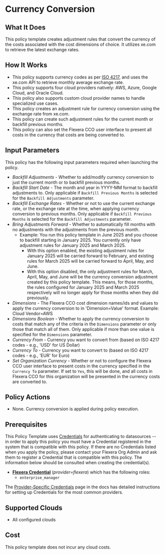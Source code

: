 # Currency Conversion

## What It Does

This policy template creates adjustment rules that convert the currency of the costs associated with the cost dimensions of choice. It utilizes xe.com to retrieve the latest exchange rates.

## How It Works

- This policy supports currency codes as per [ISO 4217](https://www.xe.com/iso4217.php), and uses the xe.com API to retrieve monthly average exchange rate.
- This policy supports four cloud providers natively: AWS, Azure, Google Cloud, and Oracle Cloud.
- This policy also supports custom cloud provider names to handle specialized use cases.
- This policy creates an adjustment rule for currency conversion using the exchange rate from xe.com.
- This policy can create such adjustment rules for the current month or backfill previous months.
- This policy can also set the Flexera CCO user interface to present all costs in the currency that costs are being converted to.

## Input Parameters

This policy has the following input parameters required when launching the policy.

- *Backfill Adjustments* - Whether to add/modify currency conversion to just the current month or to backfill previous months.
- *Backfill Start Date* - The month and year in YYYY-MM format to backfill adjustments to. Only applicable if `Backfill Previous Months` is selected for the `Backfill Adjustments` parameter.
- *Backfill Exchange Rates* - Whether or not to use the current exchange rate, or the exchange rate at the time, when applying currency conversion to previous months. Only applicable if `Backfill Previous Months` is selected for the `Backfill Adjustments` parameter.
- *Bring Adjustments Forward* - Whether to automatically fill months with no adjustments with the adjustments from the previous month.
  - Example: You run this policy template in June 2025 and you choose to backfill starting in January 2025. You currently only have adjustment rules for January 2025 and March 2025.
    - With this option enabled, the existing adjustment rules for January 2025 will be carried forward to February, and existing rules for March 2025 will be carried forward to April, May, and June.
    - With this option disabled, the only adjustment rules for March, April, May, and June will be the currency conversion adjustment created by this policy template. This means, for those months, the rules configured for January 2025 and March 2025 respectively will no longer apply for those months when they did previously.
- *Dimensions* - The Flexera CCO cost dimension names/ids and values to apply the currency conversion to in 'Dimension=Value' format. Example: Cloud Vendor=AWS
- *Dimensions Boolean* - Whether to apply the currency conversion to costs that match any of the criteria in the `Dimensions` parameter or only those that match all of them. Only applicable if more than one value is specified for the `Dimensions` parameter.
- *Currency From* - Currency you want to convert from (based on ISO 4217 codes - e.g., 'USD' for US Dollar)
- *Currency To* - Currency you want to convert to (based on ISO 4217 codes - e.g., 'EUR' for Euro)
- *Set Organization Currency* - Whether or not to configure the Flexera CCO user interface to present costs in the currency specified in the `Currency To` parameter. If set to `Yes`, this will be done, and all costs in Flexera CCO for this organization will be presented in the currency costs are converted to.

## Policy Actions

- None. Currency conversion is applied during policy execution.

## Prerequisites

This Policy Template uses [Credentials](https://docs.flexera.com/flexera/EN/Automation/ManagingCredentialsExternal.htm) for authenticating to datasources -- in order to apply this policy you must have a Credential registered in the system that is compatible with this policy. If there are no Credentials listed when you apply the policy, please contact your Flexera Org Admin and ask them to register a Credential that is compatible with this policy. The information below should be consulted when creating the credential(s).

- [**Flexera Credential**](https://docs.flexera.com/flexera/EN/Automation/ProviderCredentials.htm) (*provider=flexera*) which has the following roles:
  - `enterprise_manager`

The [Provider-Specific Credentials](https://docs.flexera.com/flexera/EN/Automation/ProviderCredentials.htm) page in the docs has detailed instructions for setting up Credentials for the most common providers.

## Supported Clouds

- All configured clouds

## Cost

This policy template does not incur any cloud costs.
